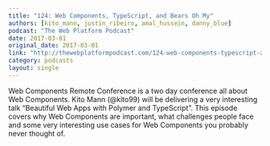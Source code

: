 ```yaml
---
title: "124: Web Components, TypeScript, and Bears Oh My"
authors: [kito_mann, justin_ribeiro, amal_hussein, danny_blue]
podcast: "The Web Platform Podcast"
date: 2017-03-01
original_date: 2017-03-01
link: "http://thewebplatformpodcast.com/124-web-components-typescript-and-bears-oh-my"
category: podcasts
layout: single
---
```


Web Components Remote Conference is a two day conference all about Web Components. Kito Mann (@kito99) will be delivering a very interesting talk “Beautiful Web Apps with Polymer and TypeScript”. This episode covers why Web Components are important, what challenges people face and some very interesting use cases for Web Components you probably never thought of.